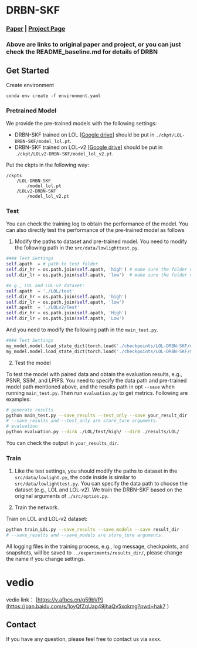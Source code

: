
# DRBN-SKF
### [Paper](http://openaccess.thecvf.com/content_CVPR_2020/papers/Yang_From_Fidelity_to_Perceptual_Quality_A_Semi-Supervised_Approach_for_Low-Light_CVPR_2020_paper.pdf) | [Project Page](https://github.com/flyywh/CVPR-2020-Semi-Low-Light) 
### Above are links to original paper and project, or you can just check the README_baseline.md for details of DRBN

## Get Started

Create environment

```
conda env create -f environment.yaml
```

### Pretrained Model
We provide the pre-trained models with the following settings:
- DRBN-SKF trained on LOL [[Google drive](https://drive.google.com/file/d/15djSbeDZd3NY5V-6XlRb-rk6_ljr-zLf/view?usp=sharing)] should be put in `./ckpt/LOL-DRBN-SKF/model_lol.pt`.
- DRBN-SKF trained on LOL-v2 [[Google drive](https://drive.google.com/file/d/1kO0Da29sCFF6vXwo7B_QuvrZvC31g0Ra/view?usp=sharing)] should be put in `./ckpt/LOLv2-DRBN-SKF/model_lol_v2.pt`.

Put the ckpts in the following way:

```
/ckpts
	/LOL-DRBN-SKF
		/model_lol.pt
	/LOLv2-DRBN-SKF
		/model_lol_v2.pt
```

### Test
You can check the training log to obtain the performance of the model. You can also directly test the performance of the pre-trained model as follows

1. Modify the paths to dataset and pre-trained model. You need to modify the following path in the `src/data/lowlighttest.py`.

```python
#### Test Settings
self.apath  = # path to test folder
self.dir_hr = os.path.join(self.apath, 'high') # make sure the folder name of normal-light images
self.dir_lr = os.path.join(self.apath, 'low')  # make sure the folder name of low-light images

#e.g., LOL and LOL-v2 dataset:
self.apath  = './LOL/test'
self.dir_hr = os.path.join(self.apath, 'high')
self.dir_lr = os.path.join(self.apath, 'low')
self.apath  = './LOLv2/Test'
self.dir_hr = os.path.join(self.apath, 'High')
self.dir_lr = os.path.join(self.apath, 'Low')
```

And you need to modify the following path in the `main_test.py`.

```python
#### Test Settings
my_model.model.load_state_dict(torch.load('./checkpoints/LOL-DRBN-SKF/model_lol.pt'))    # LOL dataset 
my_model.model.load_state_dict(torch.load('./checkpoints/LOL-DRBN-SKF/model_lol_v2.pt')) # LOL-v2 dataset
```

2. Test the model

To test the model with paired data and obtain the evaluation results, e.g., PSNR, SSIM, and LPIPS. You need to specify the data path and pre-trained model path mentioned above, and the results path in opt `--save` when running `main_test.py`. Then run `evaluation.py` to get metrics. Following are examples:

```bash
# generate results
python main_test.py --save_results --test_only --save your_result_dir 
# --save_results and --test_only are store_ture arguments. 
# evaluation
python evaluation.py --dirA ./LOL/test/high/ --dirB ./results/LOL/
```

You can check the output in `your_results_dir`.
### Train

1. Like the test settings, you should modify the paths to dataset in the `src/data/lowlight.py`, the code inside is similar to `src/data/lowlighttest.py`. You can specify the data path to choose the dataset (e.g., LOL and LOL-v2). We train the DRBN-SKF based on the original arguments of `./src/option.py`.

2. Train the network. 

Train on LOL and LOL-v2 dataset:

```bash
python train_LOL.py --save_results --save_models --save result_dir
# --save_results and --save_models are store_ture arguments. 
```

All logging files in the training process, e.g., log message, checkpoints, and snapshots, will be saved to `../experiments/results_dir/`, please change the name if you change settings.
# vedio 
vedio link： [https://v.afbcs.cn/g59bVP](https://pan.baidu.com/s/1oyQfZqUap49jhaQv5xokmg?pwd=hak7 )

## Contact
If you have any question, please feel free to contact us via xxxx.
